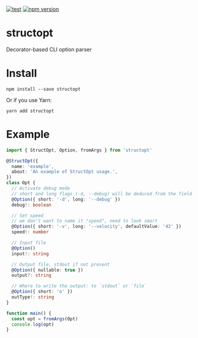 [![test](https://github.com/acro5piano/structopt/actions/workflows/test.yml/badge.svg)](https://github.com/acro5piano/structopt/actions/workflows/test.yml)
[![npm version](https://badge.fury.io/js/structopt.svg)](https://badge.fury.io/js/structopt)

# structopt

Decorator-based CLI option parser

# Install

```
npm install --save structopt
```

Or if you use Yarn:

```
yarn add structopt
```

# Example

```typescript
import { StructOpt, Option, fromArgs } from 'structopt'

@StructOpt({
  name: 'example',
  about: 'An example of StructOpt usage.',
})
class Opt {
  // Activate debug mode
  // short and long flags (-d, --debug) will be deduced from the field's name
  @Option({ short: '-d', long: '--debug' })
  debug!: boolean

  // Set speed
  // we don't want to name it "speed", need to look smart
  @Option({ short: '-v', long: '--velocity', defaultValue: '42' })
  speed!: number

  // Input file
  @Option()
  input!: string

  // Output file, stdout if not present
  @Option({ nullable: true })
  output?: string

  // Where to write the output: to `stdout` or `file`
  @Option({ short: 'o' })
  outType!: string
}

function main() {
  const opt = fromArgs(Opt)
  console.log(opt)
}
```
